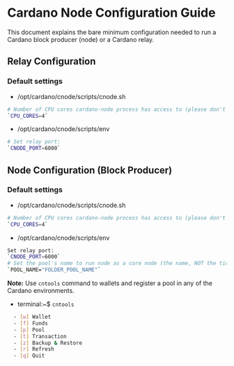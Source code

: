 # Cardano Node Configuration Guide

This document explains the bare minimum configuration needed to run a Cardano block producer (node) or a Cardano relay.

## Relay Configuration

### Default settings

- /opt/cardano/cnode/scripts/cnode.sh
```bash
# Number of CPU cores cardano-node process has access to (please don't set higher than physical core count, recommended to set atleast to 4):
`CPU_CORES=4`
```
- /opt/cardano/cnode/scripts/env
```bash
# Set relay port:
`CNODE_PORT=6000`
```


## Node Configuration (Block Producer)

### Default settings

- /opt/cardano/cnode/scripts/cnode.sh
```bash
# Number of CPU cores cardano-node process has access to (please don't set higher than physical core count, recommended to set atleast to 4):
`CPU_CORES=4`
```

- /opt/cardano/cnode/scripts/env
```bash
Set relay port:
`CNODE_PORT=6000`
# Set the pool's name to run node as a core node (the name, NOT the ticker, ie folder name):
`POOL_NAME="FOLDER_POOL_NAME"`
```

**Note:** Use `cntools` command to wallets and register a pool in any of the Cardano environments.

- terminal:~$ `cntools`
```bash
  - [w] Wallet
  - [f] Funds
  - [p] Pool
  - [t] Transaction
  - [z] Backup & Restore
  - [r] Refresh
  - [q] Quit
```